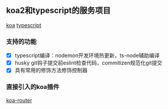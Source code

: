 ## koa2和typescript的服务项目
[koa](https://koa.bootcss.com/)
[typescript](https://www.tslang.cn/docs)

### 支持的功能
- [x] typescript编译：nodemon开发环境热更新，ts-node辅助编译
- [x] husky git钩子提交前eslint检查代码，commitizen规范化git提交
- [x] 具有常用的修饰方法修饰控制器

### 直接引入的koa插件
[koa-router](https://github.com/koajs/router/blob/HEAD/API.md)